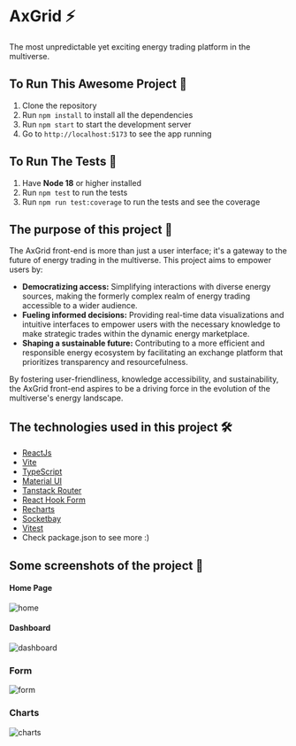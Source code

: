 # AxGrid ⚡

The most unpredictable yet exciting energy trading platform in the multiverse.

## To Run This Awesome Project 🚀

1. Clone the repository
2. Run `npm install` to install all the dependencies
3. Run `npm start` to start the development server
4. Go to `http://localhost:5173` to see the app running

## To Run The Tests 🧪

1. Have **Node 18** or higher installed
2. Run `npm test` to run the tests
3. Run `npm run test:coverage` to run the tests and see the coverage

## The purpose of this project 🎯

The AxGrid front-end is more than just a user interface; it's a gateway to the future of energy trading in the
multiverse. This project aims to empower users by:

-   **Democratizing access:** Simplifying interactions with diverse energy sources, making the formerly complex realm of
    energy trading accessible to a wider audience.
-   **Fueling informed decisions:** Providing real-time data visualizations and intuitive interfaces to empower users with
    the
    necessary knowledge to make strategic trades within the dynamic energy marketplace.
-   **Shaping a sustainable future:** Contributing to a more efficient and responsible energy ecosystem by facilitating an
    exchange platform that prioritizes transparency and resourcefulness.

By fostering user-friendliness, knowledge accessibility, and sustainability, the AxGrid front-end aspires to be a
driving force in the evolution of the multiverse's energy landscape.

## The technologies used in this project 🛠️

-   [ReactJs](https://reactjs.org/)
-   [Vite](https://vitejs.dev/)
-   [TypeScript](https://www.typescriptlang.org/)
-   [Material UI](https://mui.com/)
-   [Tanstack Router](https://tanstack.com/router/latest)
-   [React Hook Form](https://react-hook-form.com/)
-   [Recharts](https://recharts.org/)
-   [Socketbay](https://socketsbay.com/)
-   [Vitest](https://vitest.dev/)
-   Check package.json to see more :)

## Some screenshots of the project 📸

#### Home Page

![home](https://i.ibb.co/xjxRVQq/image.png)

#### Dashboard

![dashboard](https://i.ibb.co/0Bh3y3W/image.png)

### Form

![form](https://i.ibb.co/RzYxQcP/image.png)

### Charts

![charts](https://i.ibb.co/X4D7pdb/image.png)
